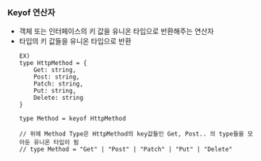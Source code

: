 ### Keyof 연산자
- 객체 또는 인터페이스의 키 값을 유니온 타입으로 반환해주는 연산자
- 타입의 키 값들을 유니온 타입으로 반환
    ~~~
    EX)
    type HttpMethod = {
        Get: string,
        Post: string,
        Patch: string,
        Put: string,
        Delete: string
    }
  
    type Method = keyof HttpMethod
  
    // 위에 Method Type은 HttpMethod의 key값들인 Get, Post.. 의 type들을 모아둔 유니온 타입이 됨
    // type Method = "Get" | "Post" | "Patch" | "Put" | "Delete"
    ~~~